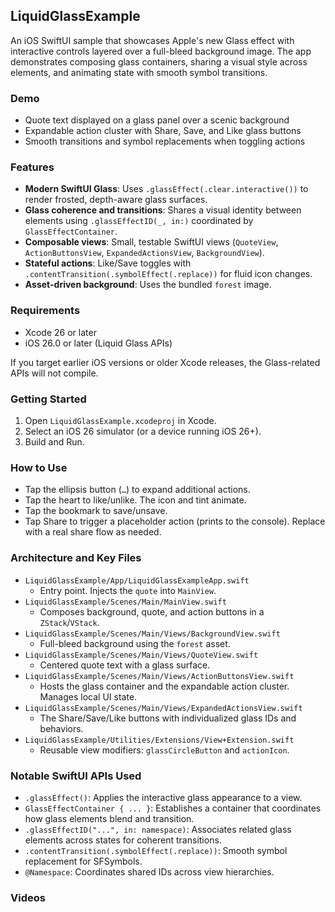 ## LiquidGlassExample

An iOS SwiftUI sample that showcases Apple's new Glass effect with interactive controls layered over a full-bleed background image. The app demonstrates composing glass containers, sharing a visual style across elements, and animating state with smooth symbol transitions.

### Demo
- Quote text displayed on a glass panel over a scenic background
- Expandable action cluster with Share, Save, and Like glass buttons
- Smooth transitions and symbol replacements when toggling actions

### Features
- **Modern SwiftUI Glass**: Uses `.glassEffect(.clear.interactive())` to render frosted, depth-aware glass surfaces.
- **Glass coherence and transitions**: Shares a visual identity between elements using `.glassEffectID(_, in:)` coordinated by `GlassEffectContainer`.
- **Composable views**: Small, testable SwiftUI views (`QuoteView`, `ActionButtonsView`, `ExpandedActionsView`, `BackgroundView`).
- **Stateful actions**: Like/Save toggles with `.contentTransition(.symbolEffect(.replace))` for fluid icon changes.
- **Asset-driven background**: Uses the bundled `forest` image.

### Requirements
- Xcode 26 or later
- iOS 26.0 or later (Liquid Glass APIs)

If you target earlier iOS versions or older Xcode releases, the Glass-related APIs will not compile.

### Getting Started
1. Open `LiquidGlassExample.xcodeproj` in Xcode.
2. Select an iOS 26 simulator (or a device running iOS 26+).
3. Build and Run.

### How to Use
- Tap the ellipsis button (`…`) to expand additional actions.
- Tap the heart to like/unlike. The icon and tint animate.
- Tap the bookmark to save/unsave.
- Tap Share to trigger a placeholder action (prints to the console). Replace with a real share flow as needed.

### Architecture and Key Files
- `LiquidGlassExample/App/LiquidGlassExampleApp.swift`
  - Entry point. Injects the `quote` into `MainView`.
- `LiquidGlassExample/Scenes/Main/MainView.swift`
  - Composes background, quote, and action buttons in a `ZStack`/`VStack`.
- `LiquidGlassExample/Scenes/Main/Views/BackgroundView.swift`
  - Full-bleed background using the `forest` asset.
- `LiquidGlassExample/Scenes/Main/Views/QuoteView.swift`
  - Centered quote text with a glass surface.
- `LiquidGlassExample/Scenes/Main/Views/ActionButtonsView.swift`
  - Hosts the glass container and the expandable action cluster. Manages local UI state.
- `LiquidGlassExample/Scenes/Main/Views/ExpandedActionsView.swift`
  - The Share/Save/Like buttons with individualized glass IDs and behaviors.
- `LiquidGlassExample/Utilities/Extensions/View+Extension.swift`
  - Reusable view modifiers: `glassCircleButton` and `actionIcon`.

### Notable SwiftUI APIs Used
- `.glassEffect()`: Applies the interactive glass appearance to a view.
- `GlassEffectContainer { ... }`: Establishes a container that coordinates how glass elements blend and transition.
- `.glassEffectID("...", in: namespace)`: Associates related glass elements across states for coherent transitions.
- `.contentTransition(.symbolEffect(.replace))`: Smooth symbol replacement for SFSymbols.
- `@Namespace`: Coordinates shared IDs across view hierarchies.

### Videos